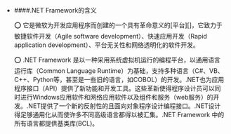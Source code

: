 * ####.NET Framework的含义

    ⭕️ 它是微软为开发应用程序而创建的一个具有革命意义的[平台][]，它致力于敏捷软件开发（Agile software development）、快速应用开发（Rapid application development）、平台无关性和网络透明化的软件开发。

    ⭕️ .NET Framework 是以一种采用系统虚拟机运行的编程平台，以通用语言运行库（Common Language Runtime）为基础，支持多种语言（C#、VB、C++、Python等，甚至是一些旧的语言，如COBOL）的开发。.NET也为应用程序接口（API）提供了新功能和开发工具。这些革新使得程序设计员可以同时进行Windows应用软件和网络应用软件以及组件和服务（web服务）的开发。.NET提供了一个新的反射性的且面向对象程序设计编程接口。.NET设计得足够通用化从而使许多不同高级语言都得以被汇集。.NET Framework 中的所有语言都提供基类库(BCL)。

